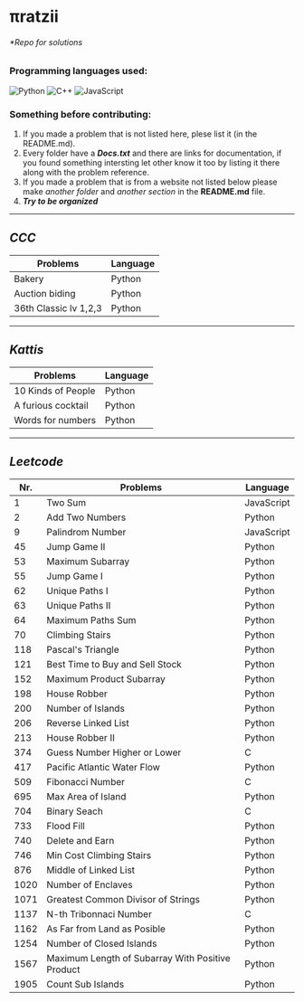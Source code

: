 # πratzii 
###### *Repo for solutions

### Programming languages used:

<!-- If you want to add another language take the link ~ https://img.shields.io/badge/-TEXTHERE-black?style=flat-square&logo=LOGOHERE ~ on another tab and replace TEXTHERE with the text you want to appear beside the logo (maybe the programming language) and replace LOGOHERE with the programming language name (examples below) -->

<div style="flex-direction:row;flex-wrap:row;">

  <!--Python-->
  <img alt="Python" src="https://img.shields.io/badge/-Python-black?style=flat-square&logo=Python">

  <!--C++-->
  <img alt="C++" src="https://img.shields.io/badge/-C/C++-black?style=flat-square&logo=c">

  <!--JavaScript-->
  <img alt="JavaScript" src="https://img.shields.io/badge/-JavaScript-black?style=flat-square&logo=javascript">

</div>

### Something before contributing:
1. If you made a problem that is not listed here, plese list it (in the README.md).
2. Every folder have a ***Docs.txt*** and there are links for documentation, if you found something intersting let other know it too by listing it there along with the problem reference.
3. If you made a problem that is from a website not listed below please make *another folder* and *another section* in the **README.md** file.
4. ***Try to be organized*** 

---

## ***CCC***

| Problems | Language |
| - | - |
| Bakery | Python |
| Auction biding | Python |
| 36th Classic lv 1,2,3 | Python |

---

## ***Kattis***

| Problems | Language |
| - | - |
|	10 Kinds of People | Python |
| A furious cocktail | Python |
| Words for numbers | Python |

---

## ***Leetcode***

| Nr. | Problems | Language |
| - | - | - |
| 1 | Two Sum | JavaScript |
| 2 | Add Two Numbers | Python |
| 9 | Palindrom Number | JavaScript |
| 45 | Jump Game II | Python |
| 53 | Maximum Subarray | Python |
| 55 | Jump Game I | Python |
| 62 | Unique Paths I | Python |
| 63 | Unique Paths II | Python |
| 64 | Maximum Paths Sum | Python |
| 70 | Climbing Stairs | Python |
| 118 | Pascal's Triangle | Python |
| 121 | Best Time to Buy and Sell Stock | Python |
| 152 | Maximum Product Subarray | Python |
| 198 | House Robber | Python |
| 200 | Number of Islands | Python |
| 206 | Reverse Linked List | Python |
| 213 | House Robber II | Python |
| 374 | Guess Number Higher or Lower | C |
| 417 | Pacific Atlantic Water Flow | Python |
| 509 | Fibonacci Number | C |
| 695 | Max Area of Island | Python |
| 704 | Binary Seach | C |
| 733 | Flood Fill | Python |
| 740 | Delete and Earn | Python |
| 746 | Min Cost Climbing Stairs | Python |
| 876 | Middle of Linked List | Python |
| 1020 | Number of Enclaves | Python |
| 1071 | Greatest Common Divisor of Strings | Python |
| 1137 | N-th Tribonnaci Number | C | 
| 1162 | As Far from Land as Posible | Python |
| 1254 | Number of Closed Islands | Python |
| 1567 | Maximum Length of Subarray With Positive Product | Python |
| 1905 | Count Sub Islands | Python |
